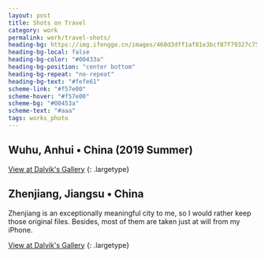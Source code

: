 ```yaml
---
layout: post
title: Shots on Travel
category: work
permalink: work/travel-shots/
heading-bg: https://img.ifengge.cn/images/460d3dff1af81e3bcf87f79327c75479.jpg
heading-bg-local: false
heading-bg-color: "#00433a"
heading-bg-position: "center bottom"
heading-bg-repeat: "no-repeat"
heading-bg-text: "#fefe61"
scheme-link: "#f57e00"
scheme-hover: "#f57e00"
scheme-bg: "#00453a"
scheme-text: "#aaa"
tags: works_photo
---
```


## Wuhu, Anhui • China (2019 Summer)
[View at Dalvik's Gallery](https://img.ifengge.cn/album/gJg)
{: .largetype}

## Zhenjiang, Jiangsu • China 
Zhenjiang is an exceptionally meaningful city to me, so I would rather keep those original files. Besides, most of them are taken just at will from my iPhone.  

[View at Dalvik's Gallery](https://img.ifengge.cn/album/7da)
{: .largetype}

